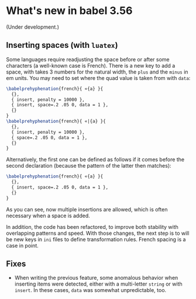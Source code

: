 # What's new in babel 3.56

(Under development.)

## Inserting spaces (with `luatex`)

Some languages require readjusting the space before or after some
characters (a well-known case is French). There is a new key to add a
space, with takes 3 numbers for the natural width, the `plus` and the
`minus` in em units. You may need to set where the quad value is taken
from with `data`:
```tex
\babelprehyphenation{french}{ «{a} }{
  {},
  { insert, penalty = 10000 }, 
  { insert, space=.2 .05 0, data = 1 },
  {}
}
\babelprehyphenation{french}{ «|{a} }{
  {},
  { insert, penalty = 10000 },
  { space=.2 .05 0, data = 1 },
  {}
}
```
Alternatively, the first one can be defined as follows if it comes
before the second declaration (because the pattern of the latter
then matches):
```tex
\babelprehyphenation{french}{ «{a} }{
  {},
  { insert, space=.2 .05 0, data = 1 },
  {}
}
```

As you can see, now multiple insertions are allowed, which is often
necessary when a space is added.

In addition, the code has been refactored, to improve both stability
with overlapping patterns and speed. With those changes, the next step
is to will be new keys in `ini` files to define transformation rules.
French spacing is a case in point.

## Fixes

* When writing the previous feature, some anomalous behavior when
  inserting items were detected, either with a multi-letter `string` or
  with `insert`. In these cases, `data` was somewhat unpredictable,
  too.

 